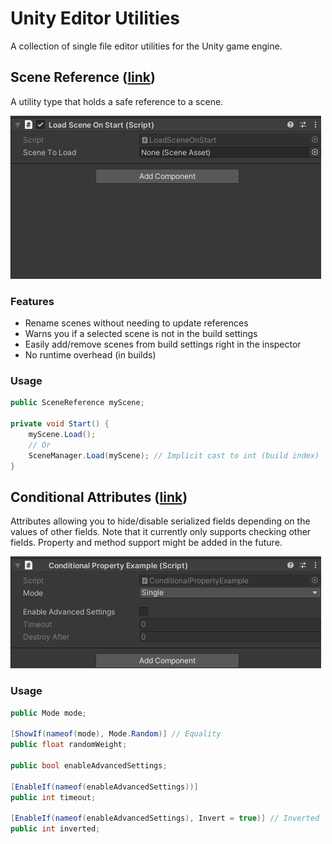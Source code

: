 # Unity Editor Utilities

A collection of single file editor utilities for the Unity game engine.

## Scene Reference ([link](DemoProject/Assets/Scripts/SceneReference.cs))

A utility type that holds a safe reference to a scene.

![Scene reference demo](Images/SceneReference_Demo.gif)

### Features
- Rename scenes without needing to update references
- Warns you if a selected scene is not in the build settings
- Easily add/remove scenes from build settings right in the inspector
- No runtime overhead (in builds)

### Usage

```c#
public SceneReference myScene;

private void Start() {
    myScene.Load();
    // Or
    SceneManager.Load(myScene); // Implicit cast to int (build index)
}
```

## Conditional Attributes ([link](DemoProject/Assets/Scripts/ConditionalPropertyAttributes.cs))

Attributes allowing you to hide/disable serialized fields depending on the 
values of other fields. Note that it currently only supports checking other 
fields. Property and method support might be added in the future.

![Conditional attributes demo](Images/ConditionalAttribute_Demo.gif)

### Usage

```c#
public Mode mode;

[ShowIf(nameof(mode), Mode.Random)] // Equality
public float randomWeight;

public bool enableAdvancedSettings;

[EnableIf(nameof(enableAdvancedSettings))]
public int timeout;

[EnableIf(nameof(enableAdvancedSettings), Invert = true)] // Inverted
public int inverted;
```
